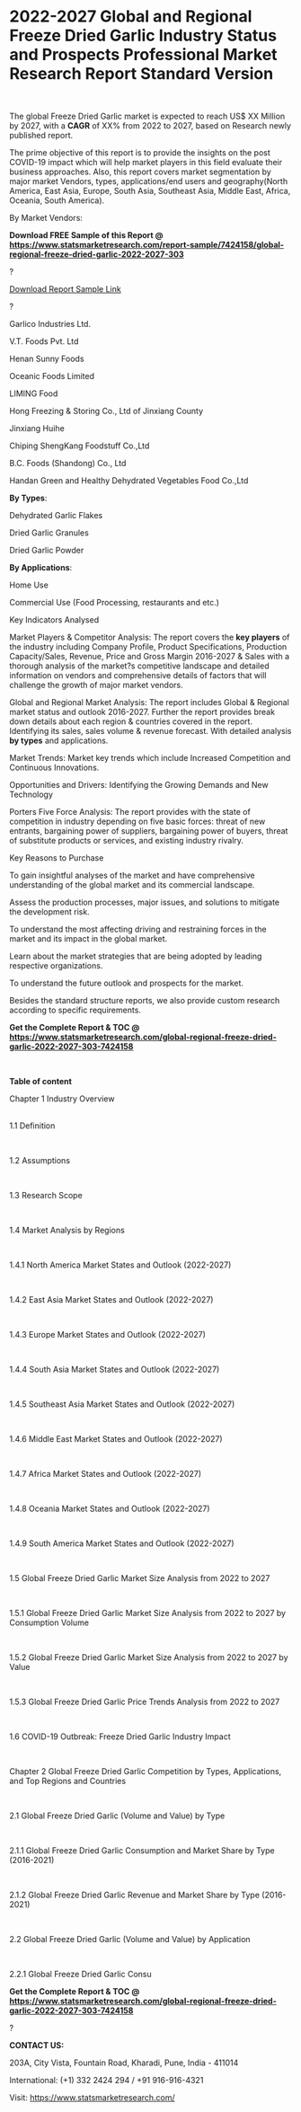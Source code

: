 <h1>2022-2027 Global and Regional Freeze Dried Garlic Industry Status and Prospects Professional Market Research Report Standard Version</h1><br/><p>The global Freeze Dried Garlic market is expected to reach US$ XX Million by 2027, with a <strong>CAGR</strong> of XX% from 2022 to 2027, based on Research newly published report.</p>
 
 
 
 <p>The prime objective of this report is to provide the insights on the post COVID-19 impact which will help market players in this field evaluate their business approaches. Also, this report covers market segmentation by major market Vendors, types, applications/end users and geography(North America, East Asia, Europe, South Asia, Southeast Asia, Middle East, Africa, Oceania, South America).</p>
 
 
 
 <p>By Market Vendors:</p>
 
 
 
 <div><b>Download FREE Sample of this Report @ <a href="https://www.statsmarketresearch.com/download-free-sample/7424158/global-regional-freeze-dried-garlic-2022-2027-303">https://www.statsmarketresearch.com/report-sample/7424158/global-regional-freeze-dried-garlic-2022-2027-303</a></b></div>
 
 
 
 <p>? </p>
 
 
 
 <p><a href="https://www.statsmarketresearch.com/download-free-sample/7424158/global-regional-freeze-dried-garlic-2022-2027-303">Download Report Sample Link</a></p>
 
 
 
 <p>? </p>
 
 
 
 <p>Garlico Industries Ltd.</p>
 
 
 
 <p>V.T. Foods Pvt. Ltd</p>
 
 
 
 <p>Henan Sunny Foods</p>
 
 
 
 <p>Oceanic Foods Limited</p>
 
 
 
 <p>LIMING Food</p>
 
 
 
 <p>Hong Freezing & Storing Co., Ltd of Jinxiang County</p>
 
 
 
 <p>Jinxiang Huihe</p>
 
 
 
 <p>Chiping ShengKang Foodstuff Co.,Ltd</p>
 
 
 
 <p>B.C. Foods (Shandong) Co., Ltd</p>
 
 
 
 <p>Handan Green and Healthy Dehydrated Vegetables Food Co.,Ltd</p>
 
 
 
 <p><strong>By Types</strong>:</p>
 
 
 
 <p>Dehydrated Garlic Flakes</p>
 
 
 
 <p>Dried Garlic Granules</p>
 
 
 
 <p>Dried Garlic Powder</p>
 
 
 
 <p><strong><strong>By Applications</strong></strong>:</p>
 
 
 
 <p>Home Use</p>
 
 
 
 <p>Commercial Use (Food Processing, restaurants and etc.)</p>
 
 
 
 <p>Key Indicators Analysed</p>
 
 
 
 <p>Market Players & Competitor Analysis: The report covers the <strong>key players</strong> of the industry including Company Profile, Product Specifications, Production Capacity/Sales, Revenue, Price and Gross Margin 2016-2027 & Sales with a thorough analysis of the market?s competitive landscape and detailed information on vendors and comprehensive details of factors that will challenge the growth of major market vendors.</p>
 
 
 
 <p>Global and Regional Market Analysis: The report includes Global & Regional market status and outlook 2016-2027. Further the report provides break down details about each region & countries covered in the report. Identifying its sales, sales volume & revenue forecast. With detailed analysis <strong>by types</strong> and applications.</p>
 
 
 
 <p>Market Trends: Market key trends which include Increased Competition and Continuous Innovations.</p>
 
 
 
 <p>Opportunities and Drivers: Identifying the Growing Demands and New Technology</p>
 
 
 
 <p>Porters Five Force Analysis: The report provides with the state of competition in industry depending on five basic forces: threat of new entrants, bargaining power of suppliers, bargaining power of buyers, threat of substitute products or services, and existing industry rivalry.</p>
 
 
 
 <p>Key Reasons to Purchase</p>
 
 
 
 <p>To gain insightful analyses of the market and have comprehensive understanding of the global market and its commercial landscape.</p>
 
 
 
 <p>Assess the production processes, major issues, and solutions to mitigate the development risk.</p>
 
 
 
 <p>To understand the most affecting driving and restraining forces in the market and its impact in the global market.</p>
 
 
 
 <p>Learn about the market strategies that are being adopted by leading respective organizations.</p>
 
 
 
 <p>To understand the future outlook and prospects for the market.</p>
 
 
 
 <p>Besides the standard structure reports, we also provide custom research according to specific requirements.</p>
 
 
 
 <div><b>Get the Complete Report & TOC @ <a href="https://www.statsmarketresearch.com/global-regional-freeze-dried-garlic-2022-2027-303-7424158">https://www.statsmarketresearch.com/global-regional-freeze-dried-garlic-2022-2027-303-7424158</a></b></div>
 
 
 
 <p><br />
 
 <b>Table of content</b></p>
 
 
 
 <p>Chapter 1 Industry Overview<br />
 
 <br />
 
 1.1 Definition<br />
 
 <br />
 
 1.2 Assumptions<br />
 
 <br />
 
 1.3 Research Scope<br />
 
 <br />
 
 1.4 Market Analysis by Regions<br />
 
 <br />
 
 1.4.1 North America Market States and Outlook (2022-2027)<br />
 
 <br />
 
 1.4.2 East Asia Market States and Outlook (2022-2027)<br />
 
 <br />
 
 1.4.3 Europe Market States and Outlook (2022-2027)<br />
 
 <br />
 
 1.4.4 South Asia Market States and Outlook (2022-2027)<br />
 
 <br />
 
 1.4.5 Southeast Asia Market States and Outlook (2022-2027)<br />
 
 <br />
 
 1.4.6 Middle East Market States and Outlook (2022-2027)<br />
 
 <br />
 
 1.4.7 Africa Market States and Outlook (2022-2027)<br />
 
 <br />
 
 1.4.8 Oceania Market States and Outlook (2022-2027)<br />
 
 <br />
 
 1.4.9 South America Market States and Outlook (2022-2027)<br />
 
 <br />
 
 1.5 Global Freeze Dried Garlic Market Size Analysis from 2022 to 2027<br />
 
 <br />
 
 1.5.1 Global Freeze Dried Garlic Market Size Analysis from 2022 to 2027 by Consumption Volume<br />
 
 <br />
 
 1.5.2 Global Freeze Dried Garlic Market Size Analysis from 2022 to 2027 by Value<br />
 
 <br />
 
 1.5.3 Global Freeze Dried Garlic Price Trends Analysis from 2022 to 2027<br />
 
 <br />
 
 1.6 COVID-19 Outbreak: Freeze Dried Garlic Industry Impact<br />
 
 <br />
 
 Chapter 2 Global Freeze Dried Garlic Competition by Types, Applications, and Top Regions and Countries<br />
 
 <br />
 
 2.1 Global Freeze Dried Garlic (Volume and Value) by Type<br />
 
 <br />
 
 2.1.1 Global Freeze Dried Garlic Consumption and Market Share by Type (2016-2021)<br />
 
 <br />
 
 2.1.2 Global Freeze Dried Garlic Revenue and Market Share by Type (2016-2021)<br />
 
 <br />
 
 2.2 Global Freeze Dried Garlic (Volume and Value) by Application<br />
 
 <br />
 
 2.2.1 Global Freeze Dried Garlic Consu</p>
 
 
 
 <div><b>Get the Complete Report & TOC @ <a href="https://www.statsmarketresearch.com/global-regional-freeze-dried-garlic-2022-2027-303-7424158">https://www.statsmarketresearch.com/global-regional-freeze-dried-garlic-2022-2027-303-7424158</a></b></div>
 
 
 
 <p>? </p>
 
 
 
 <p><b>CONTACT US:</b><br />
 
 203A, City Vista, Fountain Road, Kharadi, Pune, India - 411014<br />
 
 International: (+1) 332 2424 294 / +91 916-916-4321<br />
 
 Visit: <a href="https://www.statsmarketresearch.com/">https://www.statsmarketresearch.com/</a></p>